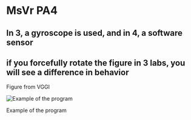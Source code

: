 # MsVr PA4

## In 3, a gyroscope is used, and in 4, a software sensor


## if you forcefully rotate the figure in 3 labs, you will see a difference in behavior


Figure from VGGI


![Example of the program](./exmp/lab4_exmpl.gif)

Example of the program